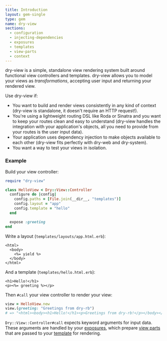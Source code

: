 ```yaml
---
title: Introduction
layout: gem-single
type: gem
name: dry-view
sections:
  - configuration
  - injecting-dependencies
  - exposures
  - templates
  - view-parts
  - context
---
```


dry-view is a simple, standalone view rendering system built around functional view controllers and templates. dry-view allows you to model your views as _transformations_, accepting user input and returning your rendered view.

Use dry-view if:

- You want to build and render views consistently in any kind of context (dry-view is standalone, it doesn't require an HTTP request!).
- You're using a lightweight routing DSL like Roda or Sinatra and you want to keep your routes clean and easy to understand (dry-view handles the integration with your application's objects, all you need to provide from your routes is the user input data).
- Your application uses dependency injection to make objects available to each other (dry-view fits perfectly with dry-web and dry-system).
- You want a way to test your views in isolation.

### Example

Build your view controller:

```ruby
require "dry-view"

class HelloView < Dry::View::Controller
  configure do |config|
    config.paths = [File.join(__dir__, "templates")]
    config.layout = "app"
    config.template = "hello"
  end

  expose :greeting
end
```

Write a layout (`templates/layouts/app.html.erb`):

```erb
<html>
  <body>
    <%= yield %>
  </body>
</html>
```

And a template (`templates/hello.html.erb`):

```erb
<h1>Hello!</h1>
<p><%= greeting %></p>
```

Then `#call` your view controller to render your view:

```ruby
view = HelloView.new
view.(greeting: "Greetings from dry-rb")
# => "<html><body><h1>Hello!</h1><p>Greetings from dry-rb!</p></body></html>
```

`Dry::View::Controller#call` expects keyword arguments for input data. These arguments are handled by your [exposures](/gems/dry-view/exposures/), which prepare [view parts](/gems/dry-view/view-parts) that are passed to your [template](/gems/dry-view/templates) for rendering.
